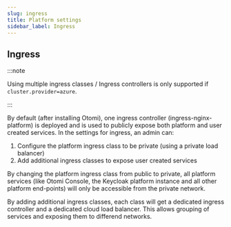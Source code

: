 ```yaml
---
slug: ingress
title: Platform settings
sidebar_label: Ingress
---
```


## Ingress

:::note

Using multiple ingress classes / Ingress controllers is only supported if `cluster.provider=azure`.

:::

By default (after installing Otomi), one ingress controller (ingress-nginx-platform) is deployed and is used to publicly expose both platform and user created services. In the settings for ingress, an admin can:

1. Configure the platform ingress class to be private (using a private load balancer)
2. Add additional ingress classes to expose user created services

By changing the platform ingress class from public to private, all platform services (like Otomi Console, the Keycloak platform instance and all other platform end-points) will only be accessible from the private network.

By adding additional ingress classes, each class will get a dedicated ingress controller and a dedicated cloud load balancer. This allows grouping of services and exposing them to differend networks.